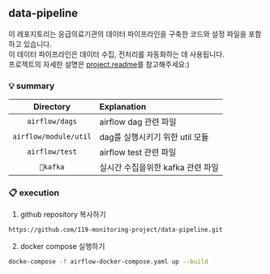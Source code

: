 ## data-pipeline
이 레포지토리는 응급의료기관의 데이터 파이프라인을 구축한 코드와 설정 파일을 포함하고 있습니다. <br>
이 데이터 파이프라인은 데이터 수집, 전처리를 자동화하는 데 사용됩니다. <br>
프로젝트의 자세한 설명은 [project.readme](https://github.com/119-monitoring-project)를 참고해주세요:)

### 💡 summary
| Directory | Explanation |
|:---:|:---|
| `airflow/dags` | airflow dag 관련 파일 |
| `airflow/module/util` | dag를 실행시키기 위한 util 모듈 |
| `airflow/test`  | airflow test 관련 파일 |
| `kafka` | 실시간 수집을위한 kafka 관련 파일 |

### 📋 execution
1. github repository 복사하기
```bash
https://github.com/119-monitoring-project/data-pipeline.git
```

2. docker compose 실행하기
```bash
docke-compose -f airflow-docker-compose.yaml up --build
```
